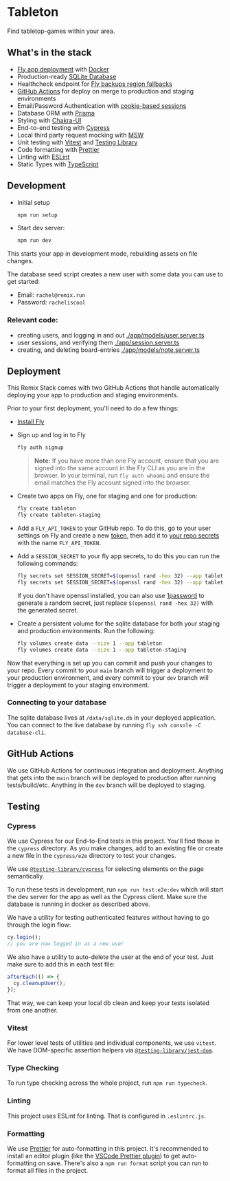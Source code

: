 # Tableton

Find tabletop-games within your area.

## What's in the stack

- [Fly app deployment](https://fly.io) with [Docker](https://www.docker.com/)
- Production-ready [SQLite Database](https://sqlite.org)
- Healthcheck endpoint
  for [Fly backups region fallbacks](https://fly.io/docs/reference/configuration/#services-http_checks)
- [GitHub Actions](https://github.com/features/actions) for deploy on merge to production and staging environments
- Email/Password Authentication
  with [cookie-based sessions](https://remix.run/docs/en/v1/api/remix#createcookiesessionstorage)
- Database ORM with [Prisma](https://prisma.io)
- Styling with [Chakra-UI](https://chakra-ui.com/)
- End-to-end testing with [Cypress](https://cypress.io)
- Local third party request mocking with [MSW](https://mswjs.io)
- Unit testing with [Vitest](https://vitest.dev) and [Testing Library](https://testing-library.com)
- Code formatting with [Prettier](https://prettier.io)
- Linting with [ESLint](https://eslint.org)
- Static Types with [TypeScript](https://typescriptlang.org)

## Development

- Initial setup

  ```sh
  npm run setup
  ```

- Start dev server:

  ```sh
  npm run dev
  ```

This starts your app in development mode, rebuilding assets on file changes.

The database seed script creates a new user with some data you can use to get started:

- Email: `rachel@remix.run`
- Password: `racheliscool`

### Relevant code:

- creating users, and logging in and out [./app/models/user.server.ts](./app/models/user.server.ts)
- user sessions, and verifying them [./app/session.server.ts](./app/session.server.ts)
- creating, and deleting board-entries [./app/models/note.server.ts](./app/models/board.server.ts)

## Deployment

This Remix Stack comes with two GitHub Actions that handle automatically deploying your app to production and staging
environments.

Prior to your first deployment, you'll need to do a few things:

- [Install Fly](https://fly.io/docs/getting-started/installing-flyctl/)

- Sign up and log in to Fly

  ```sh
  fly auth signup
  ```

  > **Note:** If you have more than one Fly account, ensure that you are signed into the same account in the Fly CLI as
  > you are in the browser. In your terminal, run `fly auth whoami` and ensure the email matches the Fly account signed
  > into the browser.

- Create two apps on Fly, one for staging and one for production:

  ```sh
  fly create tableton
  fly create tableton-staging
  ```

- Add a `FLY_API_TOKEN` to your GitHub repo. To do this, go to your user settings on Fly and create a
  new [token](https://web.fly.io/user/personal_access_tokens/new), then add it
  to [your repo secrets](https://docs.github.com/en/actions/security-guides/encrypted-secrets) with the
  name `FLY_API_TOKEN`.

- Add a `SESSION_SECRET` to your fly app secrets, to do this you can run the following commands:

  ```sh
  fly secrets set SESSION_SECRET=$(openssl rand -hex 32) --app tableton
  fly secrets set SESSION_SECRET=$(openssl rand -hex 32) --app tableton-staging
  ```

  If you don't have openssl installed, you can also use [1password](https://1password.com/password-generator/) to
  generate a random secret, just replace `$(openssl rand -hex 32)` with the generated secret.

- Create a persistent volume for the sqlite database for both your staging and production environments. Run the
  following:

  ```sh
  fly volumes create data --size 1 --app tableton
  fly volumes create data --size 1 --app tableton-staging
  ```

Now that everything is set up you can commit and push your changes to your repo. Every commit to your `main` branch will
trigger a deployment to your production environment, and every commit to your `dev` branch will trigger a deployment to
your staging environment.

### Connecting to your database

The sqlite database lives at `/data/sqlite.db` in your deployed application. You can connect to the live database by
running `fly ssh console -C database-cli`.

## GitHub Actions

We use GitHub Actions for continuous integration and deployment. Anything that gets into the `main` branch will be
deployed to production after running tests/build/etc. Anything in the `dev` branch will be deployed to staging.

## Testing

### Cypress

We use Cypress for our End-to-End tests in this project. You'll find those in the `cypress` directory. As you make
changes, add to an existing file or create a new file in the `cypress/e2e` directory to test your changes.

We use [`@testing-library/cypress`](https://testing-library.com/cypress) for selecting elements on the page
semantically.

To run these tests in development, run `npm run test:e2e:dev` which will start the dev server for the app as well as the
Cypress client. Make sure the database is running in docker as described above.

We have a utility for testing authenticated features without having to go through the login flow:

```ts
cy.login();
// you are now logged in as a new user
```

We also have a utility to auto-delete the user at the end of your test. Just make sure to add this in each test file:

```ts
afterEach(() => {
  cy.cleanupUser();
});
```

That way, we can keep your local db clean and keep your tests isolated from one another.

### Vitest

For lower level tests of utilities and individual components, we use `vitest`. We have DOM-specific assertion helpers
via [`@testing-library/jest-dom`](https://testing-library.com/jest-dom).

### Type Checking

To run type checking across the whole project, run `npm run typecheck`.

### Linting

This project uses ESLint for linting. That is configured in `.eslintrc.js`.

### Formatting

We use [Prettier](https://prettier.io/) for auto-formatting in this project. It's recommended to install an editor
plugin (like the [VSCode Prettier plugin](https://marketplace.visualstudio.com/items?itemName=esbenp.prettier-vscode))
to get auto-formatting on save. There's also a `npm run format` script you can run to format all files in the project.
